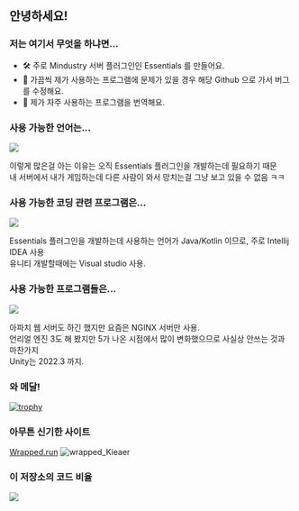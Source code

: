 ## 안녕하세요!

### 저는 여기서 무엇을 하냐면...

  * 🛠️ 주로 Mindustry 서버 플러그인인 Essentials 를 만들어요.
  * 🐛 가끔씩 제가 사용하는 프로그램에 문제가 있을 경우 해당 Github 으로 가서 버그를 수정해요.
  * 📖 제가 자주 사용하는 프로그램을 번역해요.

### 사용 가능한 언어는...

<img src="https://skillicons.dev/icons?i=java,kotlin,css,html,jquery,php,c,cpp,rust,md,regex" />

이렇게 많은걸 아는 이유는 오직 Essentials 플러그인을 개발하는데 필요하기 때문<br>
내 서버에서 내가 게임하는데 다른 사람이 와서 망치는걸 그냥 보고 있을 수 없음 ㅋㅋ

### 사용 가능한 코딩 관련 프로그램은...

<img src="https://skillicons.dev/icons?i=idea,vscode,visualstudio,git,gradle,mysql,postgres,sqlite," />

Essentials 플러그인을 개발하는데 사용하는 언어가 Java/Kotlin 이므로, 주로 Intellij IDEA 사용<br>
유니티 개발할때에는 Visual studio 사용.

### 사용 가능한 프로그램들은...

<img src="https://skillicons.dev/icons?i=nginx,ps,unity,vim" />

아파치 웹 서버도 하긴 했지만 요즘은 NGINX 서버만 사용.<br>
언리얼 엔진 3도 해 봤지만 5가 나온 시점에서 많이 변화했으므로 사실상 안쓰는 것과 마찬가지<br>
Unity는 2022.3 까지.

### 와 메달!

[![trophy](https://github-profile-trophy.vercel.app/?username=kieaer)](https://github.com/kieaer/github-profile-trophy)

### 아무튼 신기한 사이트

[Wrapped.run](https://kieaer.wrapped.run/)
![wrapped_Kieaer](https://github.com/Kieaer/Kieaer/assets/44261958/84b4b157-d508-49f0-83bc-963c6f3d56c6)

### 이 저장소의 코드 비율

<img src="https://cr-skills-chart-widget.azurewebsites.net/api/api?username=kieaer" />
